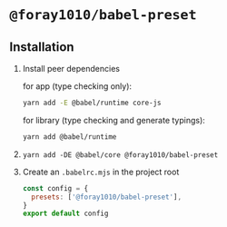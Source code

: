 # `@foray1010/babel-preset`

## Installation

1. Install peer dependencies

   for app (type checking only):

   ```sh
   yarn add -E @babel/runtime core-js
   ```

   for library (type checking and generate typings):

   ```sh
   yarn add @babel/runtime
   ```

2. `yarn add -DE @babel/core @foray1010/babel-preset`

3. Create an `.babelrc.mjs` in the project root

   ```js
   const config = {
     presets: ['@foray1010/babel-preset'],
   }
   export default config
   ```
